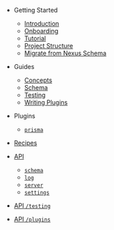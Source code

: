 - Getting Started

  - [Introduction](README)
  - [Onboarding](getting-started/onboarding)
  - [Tutorial](getting-started/tutorial)
  - [Project Structure](getting-started/project-structure)
  - [Migrate from Nexus Schema](getting-started/migrate-from-nexus-schema)

- Guides

  - [Concepts](guides/concepts)
  - [Schema](guides/schema)
  - [Testing](guides/testing)
  - [Writing Plugins](guides/writing-plugins)

- Plugins

  - [`prisma`](plugins/prisma)

- [Recipes](references/recipes)

- [API](api/modules/main)

  - [`schema`](api/modules/main/exports/schema)
  - [`log`](api/modules/main/exports/logger)
  - [`server`](api/modules/main/exports/server)
  - [`settings`](api/modules/main/exports/settings)

- [<span>API</span> `/testing`](api/modules/plugin)

- [<span>API</span> `/plugins`](api/modules/testing)

